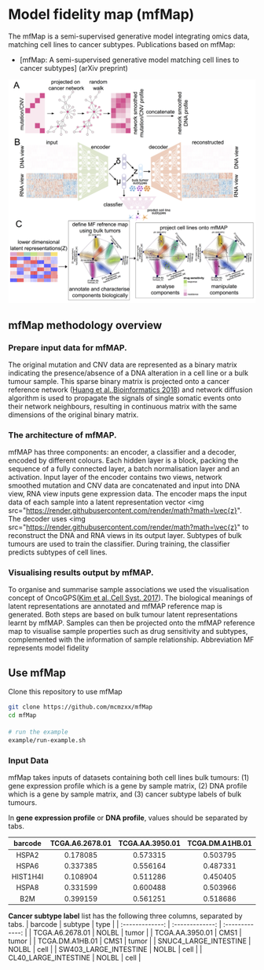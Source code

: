 # Model fidelity map (mfMap)

The mfMap is a semi-supervised generative model integrating omics data, matching cell lines to cancer subtypes. 
Publications based on mfMap:
- [mfMap: A semi-supervised generative model matching cell lines to cancer subtypes] (arXiv preprint)

<div>
    <img src="media/overview.png" width=1000>
</div>

## mfMap methodology overview
### Prepare input data for mfMAP.
The original mutation and CNV data are represented as a binary matrix indicating the presence/absence of a DNA alteration in a cell line or a bulk tumour sample. This sparse binary matrix is projected onto a cancer reference network ([Huang et al.,Bioinformatics 2018](http://academic.oup.com/bioinformatics/article/34/16/2859/4956012)) and network diffusion algorithm is used to propagate the signals of single somatic events onto their network neighbours, resulting in continuous matrix with the same dimensions of the original binary matrix.
### The architecture of mfMAP. 
mfMAP has three components: an encoder, a classifier and a decoder, encoded by different colours. Each hidden layer is a block, packing the sequence of a fully connected layer, a batch normalisation layer and an activation. Input layer of the encoder contains two views, network smoothed mutation and CNV data are concatenated and input into DNA view, RNA view inputs gene expression data. The encoder maps the input data of each sample into a latent representation vector <img src="https://render.githubusercontent.com/render/math?math=\vec{z}". The decoder uses  <img src="https://render.githubusercontent.com/render/math?math=\vec{z}" to reconstruct the DNA and RNA views in its output layer. Subtypes of bulk tumours are used to train the classifier. During training, the classifier predicts subtypes of cell lines. 
### Visualising results output by mfMAP.
To organise and summarise sample associations we used the visualisation concept of OncoGPS([Kim et al.,Cell Syst. 2017](https://www.cell.com/cell-systems/fulltext/S2405-4712(17)30335-6)). The biological meanings of latent representations are annotated and mfMAP reference map is generated. Both steps are based on bulk tumour latent representations learnt by mfMAP. Samples can then be projected onto the mfMAP reference map to visualise sample properties such as drug sensitivity and subtypes, complemented with the information of sample relationship. Abbreviation MF represents model fidelity

## Use mfMap
Clone this repository to use mfMap
```bash
git clone https://github.com/mcmzxx/mfMap
cd mfMap

# run the example
example/run-example.sh
```

### Input Data
mfMap takes inputs of datasets containing both cell lines bulk tumours: (1) gene expression profile which is a gene by sample matrix, (2) DNA profile which is a gene by sample matrix, and (3) cancer subtype labels of bulk tumours.

In __gene expression profile__ or __DNA profile__, values should be separated by tabs.

| barcode | TCGA.A6.2678.01 | TCGA.AA.3950.01 | TCGA.DM.A1HB.01 | CL40_LARGE_INTESTINE | SW403_LARGE_INTESTINE | SNUC4_LARGE_INTESTINE |
|  :-------------: |  :-------------: | :-------------: | :-------------: | :-------------: | :-------------: | :-------------: |
| HSPA2 | 0.178085 | 0.573315 | 0.503795 | 0.547310 | 0.243164 | 0.495841 |
| HSPA6 | 0.337385 | 0.556164 | 0.487331 | 0.531813 | 0.550296 | 0.784094 |
| HIST1H4I | 0.108904 | 0.511286 | 0.450405 | 0.488413 | 0.400680 | 0.446989 |
| HSPA8 | 0.331599 | 0.600488 | 0.503966 | 0.562086 | 0.411304 | 0.495323 |
| B2M | 0.399159 | 0.561251 | 0.518686 | 0.608198 | 0.240596 | 0.479772 |

__Cancer subtype label__ list has the following three columns, separated by tabs.
| barcode | subtype | type |
|  :-------------: |  :-------------: | :-------------: |
| TCGA.A6.2678.01 | NOLBL | tumor |
| TCGA.AA.3950.01 | CMS1 | tumor |
| TCGA.DM.A1HB.01 | CMS1 | tumor |
| SNUC4_LARGE_INTESTINE | NOLBL | cell |
| SW403_LARGE_INTESTINE | NOLBL | cell |
| CL40_LARGE_INTESTINE | NOLBL | cell |
